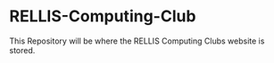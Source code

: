 # RELLIS-Computing-Club
This Repository will be where the RELLIS Computing Clubs website is stored.
